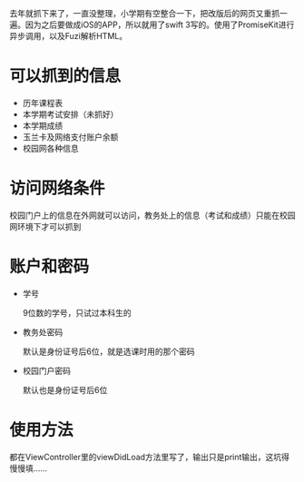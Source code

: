 去年就抓下来了，一直没整理，小学期有空整合一下，把改版后的网页又重抓一遍。因为之后要做成iOS的APP，所以就用了swift 3写的。使用了PromiseKit进行异步调用，以及Fuzi解析HTML。

# 可以抓到的信息

- 历年课程表
- 本学期考试安排（未抓好）
- 本学期成绩
- 玉兰卡及网络支付账户余额
- 校园网各种信息

# 访问网络条件

校园门户上的信息在外网就可以访问，教务处上的信息（考试和成绩）只能在校园网环境下才可以抓到

# 账户和密码

- 学号

    9位数的学号，只试过本科生的

- 教务处密码

    默认是身份证号后6位，就是选课时用的那个密码

- 校园门户密码

    默认也是身份证号后6位

# 使用方法

都在ViewController里的viewDidLoad方法里写了，输出只是print输出，这坑得慢慢填……